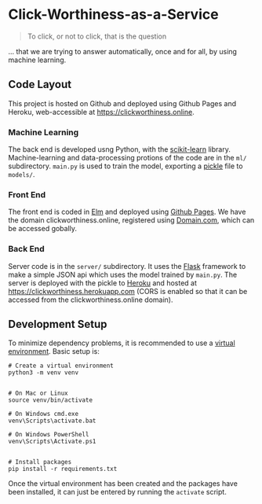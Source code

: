 # Click-Worthiness-as-a-Service

> To click, or not to click, that is the question

... that we are trying to answer automatically, once and for all, by using
machine learning.


## Code Layout

This project is hosted on Github and deployed using Github Pages and Heroku,
web-accessible at https://clickworthiness.online.

### Machine Learning

The back end is developed usng Python, with the [scikit-learn](scikit-learn.org)
library. Machine-learning and data-processing protions of the code are in the
`ml/` subdirectory. `main.py` is used to train the model, exporting a
[pickle](https://docs.python.org/3/library/pickle.html) file to `models/`.

### Front End

The front end is coded in [Elm](https://elm-lang.org) and deployed using
[Github Pages](https://pages.github.com). We have the domain
clickworthiness.online, registered using [Domain.com](https://domain.com),
which can be accessed gobally.

### Back End

Server code is in the `server/` subdirectory. It uses the
[Flask](https://www.fullstackpython.com/flask.html) framework to make a
simple JSON api which uses the model trained by `main.py`. The server is
deployed with the pickle to [Heroku](https://heroku.com) and hosted at
https://clickworthiness.herokuapp.com (CORS is enabled so that it can be
accessed from the clickworthiness.online domain).


## Development Setup

To minimize dependency problems, it is recommended to use a
[virtual environment](https://docs.python.org/3/tutorial/venv.html). Basic setup
is:

```
# Create a virtual environment
python3 -m venv venv


# On Mac or Linux
source venv/bin/activate

# On Windows cmd.exe
venv\Scripts\activate.bat

# On Windows PowerShell
venv\Scripts\Activate.ps1


# Install packages
pip install -r requirements.txt
```

Once the virtual environment has been created and the packages have been
installed, it can just be entered by running the `activate` script.
